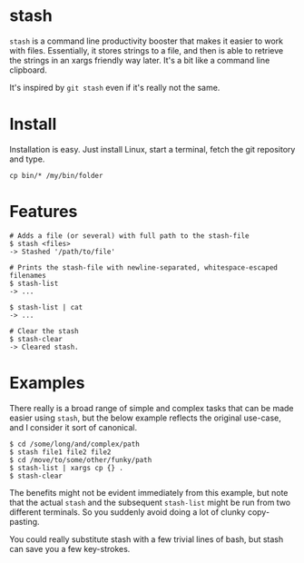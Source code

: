 stash
=====

`stash` is a command line productivity booster that makes it easier to work with
files. Essentially, it stores strings to a file, and then is able to retrieve the
strings in an xargs friendly way later. It's a bit like a command line clipboard.

It's inspired by ``git stash`` even if it's really not the same.

Install
=======

Installation is easy. Just install Linux, start a terminal, fetch the git
repository and type.

```
cp bin/* /my/bin/folder
```

Features
========

```
# Adds a file (or several) with full path to the stash-file
$ stash <files>
-> Stashed '/path/to/file'

# Prints the stash-file with newline-separated, whitespace-escaped filenames
$ stash-list
-> ...

$ stash-list | cat
-> ...

# Clear the stash
$ stash-clear
-> Cleared stash.
```
  
Examples
========

There really is a broad range of simple and complex tasks that can be made
easier using `stash`, but the below example reflects the original use-case, and
I consider it sort of canonical.

```
$ cd /some/long/and/complex/path
$ stash file1 file2 file2
$ cd /move/to/some/other/funky/path
$ stash-list | xargs cp {} .
$ stash-clear
```

The benefits might not be evident immediately from this example, but note that
the actual `stash` and the subsequent `stash-list` might be run from two
different terminals. So you suddenly avoid doing a lot of clunky copy-pasting.

You could really substitute stash with a few trivial lines of bash, but stash
can save you a few key-strokes.
